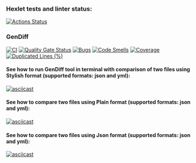### Hexlet tests and linter status:
[![Actions Status](https://github.com/kronnoss37/frontend-project-46/actions/workflows/hexlet-check.yml/badge.svg)](https://github.com/kronnoss37/frontend-project-46/actions)


### GenDiff
[![CI](https://github.com/kronnoss37/frontend-project-46/actions/workflows/ci.yml/badge.svg)](https://github.com/kronnoss37/frontend-project-46/actions/workflows/ci.yml)
[![Quality Gate Status](https://sonarcloud.io/api/project_badges/measure?project=kronnoss37_frontend-project-46&metric=alert_status)](https://sonarcloud.io/summary/new_code?id=kronnoss37_frontend-project-46)
[![Bugs](https://sonarcloud.io/api/project_badges/measure?project=kronnoss37_frontend-project-46&metric=bugs)](https://sonarcloud.io/summary/new_code?id=kronnoss37_frontend-project-46)
[![Code Smells](https://sonarcloud.io/api/project_badges/measure?project=kronnoss37_frontend-project-46&metric=code_smells)](https://sonarcloud.io/summary/new_code?id=kronnoss37_frontend-project-46)
[![Coverage](https://sonarcloud.io/api/project_badges/measure?project=kronnoss37_frontend-project-46&metric=coverage)](https://sonarcloud.io/summary/new_code?id=kronnoss37_frontend-project-46)
[![Duplicated Lines (%)](https://sonarcloud.io/api/project_badges/measure?project=kronnoss37_frontend-project-46&metric=duplicated_lines_density)](https://sonarcloud.io/summary/new_code?id=kronnoss37_frontend-project-46)

<!-- ## See how to run GenDiff tool in terminal with comparison of two json files:
[![asciicast](https://asciinema.org/a/MSbS8x8KigXzCQ4zQ8oo84IFj.svg)](https://asciinema.org/a/MSbS8x8KigXzCQ4zQ8oo84IFj)

## See how to compare two yml files:
[![asciicast](https://asciinema.org/a/roAepCshvpGBmjFxQZ8SZgi4c.svg)](https://asciinema.org/a/roAepCshvpGBmjFxQZ8SZgi4c) -->

#### See how to run GenDiff tool in terminal with comparison of two files using Stylish format (supported formats: json and yml):
[![asciicast](https://asciinema.org/a/eTleFAKumHYA9xLJH2BgIJpHb.svg)](https://asciinema.org/a/eTleFAKumHYA9xLJH2BgIJpHb)

#### See how to compare two files using Plain format (supported formats: json and yml):
[![asciicast](https://asciinema.org/a/3iAORfA4olmLECv5Ut8dmajey.svg)](https://asciinema.org/a/3iAORfA4olmLECv5Ut8dmajey)

#### See how to compare two files using Json format (supported formats: json and yml):
[![asciicast](https://asciinema.org/a/xNqbUh2rwp4f4YqtUf1Ej1uMw.svg)](https://asciinema.org/a/xNqbUh2rwp4f4YqtUf1Ej1uMw)